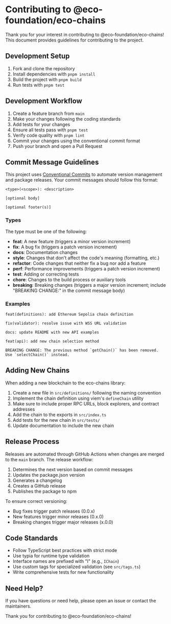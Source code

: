 # Contributing to @eco-foundation/eco-chains

Thank you for your interest in contributing to @eco-foundation/eco-chains! This document provides guidelines for contributing to the project.

## Development Setup

1. Fork and clone the repository
2. Install dependencies with `pnpm install`
3. Build the project with `pnpm build`
4. Run tests with `pnpm test`

## Development Workflow

1. Create a feature branch from `main`
2. Make your changes following the coding standards
3. Add tests for your changes
4. Ensure all tests pass with `pnpm test`
5. Verify code quality with `pnpm lint`
6. Commit your changes using the conventional commit format
7. Push your branch and open a Pull Request

## Commit Message Guidelines

This project uses [Conventional Commits](https://www.conventionalcommits.org/) to automate version management and package releases. Your commit messages should follow this format:

```
<type>(<scope>): <description>

[optional body]

[optional footer(s)]
```

### Types

The type must be one of the following:

- **feat**: A new feature (triggers a minor version increment)
- **fix**: A bug fix (triggers a patch version increment)
- **docs**: Documentation changes
- **style**: Changes that don't affect the code's meaning (formatting, etc.)
- **refactor**: Code changes that neither fix a bug nor add a feature
- **perf**: Performance improvements (triggers a patch version increment)
- **test**: Adding or correcting tests
- **chore**: Changes to the build process or auxiliary tools
- **breaking**: Breaking changes (triggers a major version increment; include "BREAKING CHANGE:" in the commit message body)

### Examples

```
feat(definitions): add Ethereum Sepolia chain definition
```

```
fix(validator): resolve issue with WSS URL validation
```

```
docs: update README with new API examples
```

```
feat(api): add new chain selection method

BREAKING CHANGE: The previous method `getChain()` has been removed. Use `selectChain()` instead.
```

## Adding New Chains

When adding a new blockchain to the eco-chains library:

1. Create a new file in `src/definitions/` following the naming convention
2. Implement the chain definition using viem's `defineChain` utility
3. Make sure to include proper RPC URLs, block explorers, and contract addresses
4. Add the chain to the exports in `src/index.ts`
5. Add tests for the new chain in `src/tests/`
6. Update documentation to include the new chain

## Release Process

Releases are automated through GitHub Actions when changes are merged to the `main` branch. The release workflow:

1. Determines the next version based on commit messages
2. Updates the package.json version
3. Generates a changelog
4. Creates a GitHub release
5. Publishes the package to npm

To ensure correct versioning:
- Bug fixes trigger patch releases (0.0.x)
- New features trigger minor releases (0.x.0)
- Breaking changes trigger major releases (x.0.0)

## Code Standards

- Follow TypeScript best practices with strict mode
- Use typia for runtime type validation
- Interface names are prefixed with "I" (e.g., `IChain`)
- Use custom tags for specialized validation (see `src/tags.ts`)
- Write comprehensive tests for new functionality

## Need Help?

If you have questions or need help, please open an issue or contact the maintainers.

Thank you for contributing to @eco-foundation/eco-chains!